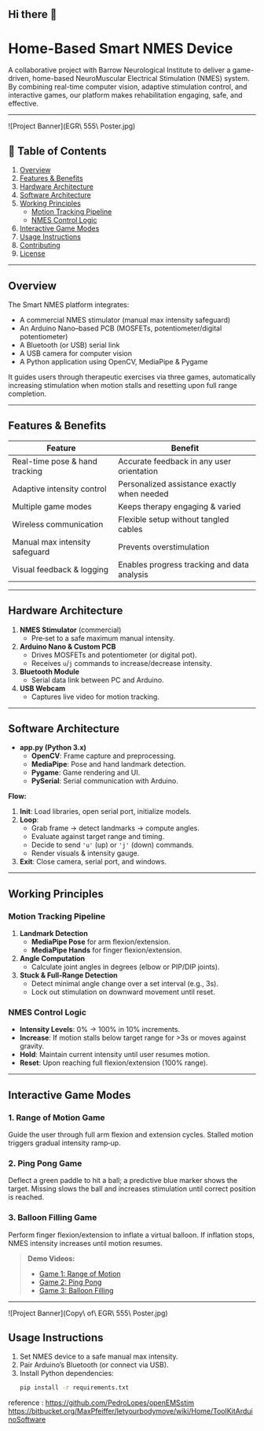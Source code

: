 ## Hi there 👋
# Home-Based Smart NMES Device

A collaborative project with Barrow Neurological Institute to deliver a game-driven, home-based NeuroMuscular Electrical Stimulation (NMES) system. By combining real-time computer vision, adaptive stimulation control, and interactive games, our platform makes rehabilitation engaging, safe, and effective.

---
![Project Banner](EGR\ 555\ Poster.jpg)
## 📑 Table of Contents
1. [Overview](#overview)  
2. [Features & Benefits](#features--benefits)  
3. [Hardware Architecture](#hardware-architecture)  
4. [Software Architecture](#software-architecture)  
5. [Working Principles](#working-principles)  
   - [Motion Tracking Pipeline](#motion-tracking-pipeline)  
   - [NMES Control Logic](#nmes-control-logic)  
6. [Interactive Game Modes](#interactive-game-modes)  
7. [Usage Instructions](#usage-instructions)  
8. [Contributing](#contributing)  
9. [License](#license)  

---

## Overview
The Smart NMES platform integrates:  
- A commercial NMES stimulator (manual max intensity safeguard)  
- An Arduino Nano–based PCB (MOSFETs, potentiometer/digital potentiometer)  
- A Bluetooth (or USB) serial link  
- A USB camera for computer vision  
- A Python application using OpenCV, MediaPipe & Pygame  

It guides users through therapeutic exercises via three games, automatically increasing stimulation when motion stalls and resetting upon full range completion.

---

## Features & Benefits
| Feature                          | Benefit                                                  |
|----------------------------------|----------------------------------------------------------|
| Real-time pose & hand tracking  | Accurate feedback in any user orientation                |
| Adaptive intensity control       | Personalized assistance exactly when needed              |
| Multiple game modes              | Keeps therapy engaging & varied                          |
| Wireless communication           | Flexible setup without tangled cables                    |
| Manual max intensity safeguard   | Prevents overstimulation                                 |
| Visual feedback & logging        | Enables progress tracking and data analysis              |

---

## Hardware Architecture
1. **NMES Stimulator** (commercial)  
   - Pre‑set to a safe maximum manual intensity.  
2. **Arduino Nano & Custom PCB**  
   - Drives MOSFETs and potentiometer (or digital pot).  
   - Receives `u`/`j` commands to increase/decrease intensity.  
3. **Bluetooth Module**  
   - Serial data link between PC and Arduino.  
4. **USB Webcam**  
   - Captures live video for motion tracking.  

---

## Software Architecture
- **app.py (Python 3.x)**  
  - **OpenCV**: Frame capture and preprocessing.  
  - **MediaPipe**: Pose and hand landmark detection.  
  - **Pygame**: Game rendering and UI.  
  - **PySerial**: Serial communication with Arduino.  

**Flow:**  
1. **Init**: Load libraries, open serial port, initialize models.  
2. **Loop**:  
   - Grab frame → detect landmarks → compute angles.  
   - Evaluate against target range and timing.  
   - Decide to send `'u'` (up) or `'j'` (down) commands.  
   - Render visuals & intensity gauge.  
3. **Exit**: Close camera, serial port, and windows.  

---

## Working Principles

### Motion Tracking Pipeline
1. **Landmark Detection**  
   - **MediaPipe Pose** for arm flexion/extension.  
   - **MediaPipe Hands** for finger flexion/extension.  
2. **Angle Computation**  
   - Calculate joint angles in degrees (elbow or PIP/DIP joints).  
3. **Stuck & Full-Range Detection**  
   - Detect minimal angle change over a set interval (e.g., 3s).  
   - Lock out stimulation on downward movement until reset.  

### NMES Control Logic
- **Intensity Levels**: 0% → 100% in 10% increments.  
- **Increase**: If motion stalls below target range for >3s or moves against gravity.  
- **Hold**: Maintain current intensity until user resumes motion.  
- **Reset**: Upon reaching full flexion/extension (100% range).  

---

## Interactive Game Modes

### 1. Range of Motion Game
Guide the user through full arm flexion and extension cycles. Stalled motion triggers gradual intensity ramp‑up.

### 2. Ping Pong Game
Deflect a green paddle to hit a ball; a predictive blue marker shows the target. Missing slows the ball and increases stimulation until correct position is reached.

### 3. Balloon Filling Game
Perform finger flexion/extension to inflate a virtual balloon. If inflation stops, NMES intensity increases until motion resumes.

> **Demo Videos:**  
> - [Game 1: Range of Motion](https://youtu.be/y0tVo8uiLJE)  
> - [Game 2: Ping Pong](https://youtu.be/1X4XvW03p7I)  
> - [Game 3: Balloon Filling](https://youtu.be/d7rLdNfFJ88)  

---
![Project Banner](Copy\ of\ EGR\ 555\ Poster.jpg)

## Usage Instructions
1. Set NMES device to a safe manual max intensity.  
2. Pair Arduino’s Bluetooth (or connect via USB).  
3. Install Python dependencies:  
   ```bash
   pip install -r requirements.txt
reference : https://github.com/PedroLopes/openEMSstim
https://bitbucket.org/MaxPfeiffer/letyourbodymove/wiki/Home/ToolKitArduinoSoftware
